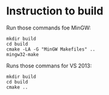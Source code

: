 # Instruction to build

Run those commands foe MinGW:
 

```shell
mkdir build
cd build
cmake -LA -G "MinGW Makefiles" ..
mingw32-make

```

Runs those commans for VS 2013:


```shell
mkdir build
cd build
cmake ..

```

